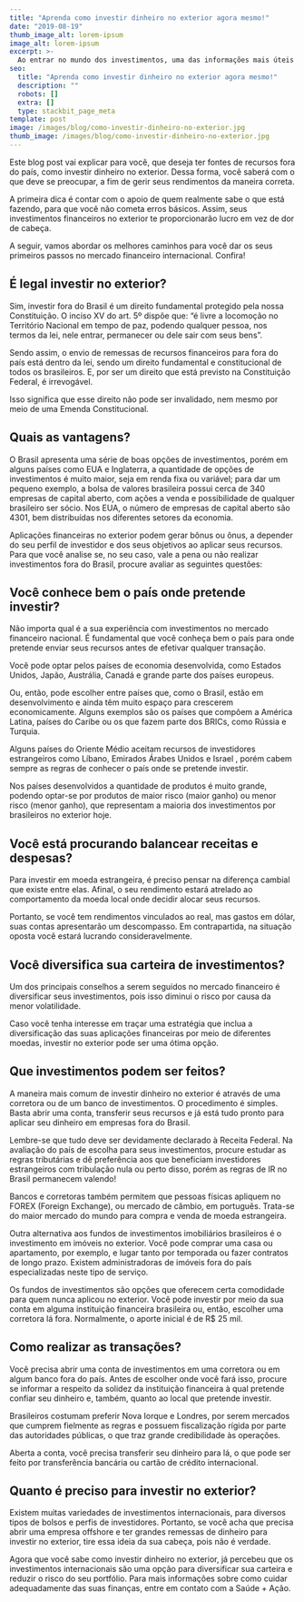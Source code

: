 ```yaml
---
title: "Aprenda como investir dinheiro no exterior agora mesmo!"
date: "2019-08-19"
thumb_image_alt: lorem-ipsum
image_alt: lorem-ipsum
excerpt: >-
  Ao entrar no mundo dos investimentos, uma das informações mais úteis para começar a aplicar é saber o seu perfil. Isto porque esse dado funciona como uma espécie de norte para entender sua tolerância a riscos e também quais são as melhores aplicações para os seus objetivos.
seo:
  title: "Aprenda como investir dinheiro no exterior agora mesmo!"
  description: ""
  robots: []
  extra: []
  type: stackbit_page_meta
template: post
image: /images/blog/como-investir-dinheiro-no-exterior.jpg
thumb_image: /images/blog/como-investir-dinheiro-no-exterior.jpg
---
```


Este blog post vai explicar para você, que deseja ter fontes de recursos fora do país, como investir dinheiro no exterior. Dessa forma, você saberá com o que deve se preocupar, a fim de gerir seus rendimentos da maneira correta.

A primeira dica é contar com o apoio de quem realmente sabe o que está fazendo, para que você não cometa erros básicos. Assim, seus investimentos financeiros no exterior te proporcionarão lucro em vez de dor de cabeça.

A seguir, vamos abordar os melhores caminhos para você dar os seus primeiros passos no mercado financeiro internacional. Confira!

## É legal investir no exterior?

Sim, investir fora do Brasil é um direito fundamental protegido pela nossa Constituição. O inciso XV do art. 5º dispõe que: “é livre a locomoção no Território Nacional em tempo de paz, podendo qualquer pessoa, nos termos da lei, nele entrar, permanecer ou dele sair com seus bens”.

Sendo assim, o envio de remessas de recursos financeiros para fora do país está dentro da lei, sendo um direito fundamental e constitucional de todos os brasileiros. E, por ser um direito que está previsto na Constituição Federal, é irrevogável.

Isso significa que esse direito não pode ser invalidado, nem mesmo por meio de uma Emenda Constitucional.

## Quais as vantagens?

O Brasil apresenta uma série de boas opções de investimentos, porém em alguns países como EUA e Inglaterra, a quantidade de opções de investimentos é muito maior, seja em renda fixa ou variável; para dar um pequeno exemplo, a bolsa de valores brasileira possui cerca de 340 empresas de capital aberto, com ações a venda e possibilidade de qualquer brasileiro ser sócio. Nos EUA, o número de empresas de capital aberto são 4301, bem distribuídas nos diferentes setores da economia.

Aplicações financeiras no exterior podem gerar bônus ou ônus, a depender do seu perfil de investidor e dos seus objetivos ao aplicar seus recursos. Para que você analise se, no seu caso, vale a pena ou não realizar investimentos fora do Brasil, procure avaliar as seguintes questões:

## Você conhece bem o país onde pretende investir?

Não importa qual é a sua experiência com investimentos no mercado financeiro nacional. É fundamental que você conheça bem o país para onde pretende enviar seus recursos antes de efetivar qualquer transação.

Você pode optar pelos países de economia desenvolvida, como Estados Unidos, Japão, Austrália, Canadá e grande parte dos países europeus.

Ou, então, pode escolher entre países que, como o Brasil, estão em desenvolvimento e ainda têm muito espaço para crescerem economicamente. Alguns exemplos são os países que compõem a América Latina, países do Caribe ou os que fazem parte dos BRICs, como Rússia e Turquia.

Alguns países do Oriente Médio aceitam recursos de investidores estrangeiros como Líbano, Emirados Árabes Unidos e Israel , porém cabem sempre as regras de conhecer o país onde se pretende investir.

Nos países desenvolvidos a quantidade de produtos é muito grande, podendo optar-se por produtos de maior risco (maior ganho) ou menor risco (menor ganho), que representam a maioria dos investimentos por brasileiros no exterior hoje.

## Você está procurando balancear receitas e despesas?

Para investir em moeda estrangeira, é preciso pensar na diferença cambial que existe entre elas. Afinal, o seu rendimento estará atrelado ao comportamento da moeda local onde decidir alocar seus recursos.

Portanto, se você tem rendimentos vinculados ao real, mas gastos em dólar, suas contas apresentarão um descompasso. Em contrapartida, na situação oposta você estará lucrando consideravelmente.

## Você diversifica sua carteira de investimentos?

Um dos principais conselhos a serem seguidos no mercado financeiro é diversificar seus investimentos, pois isso diminui o risco por causa da menor volatilidade.

Caso você tenha interesse em traçar uma estratégia que inclua a diversificação das suas aplicações financeiras por meio de diferentes moedas, investir no exterior pode ser uma ótima opção.

## Que investimentos podem ser feitos?

A maneira mais comum de investir dinheiro no exterior é através de uma corretora ou de um banco de investimentos. O procedimento é simples. Basta abrir uma conta, transferir seus recursos e já está tudo pronto para aplicar seu dinheiro em empresas fora do Brasil.

Lembre-se que tudo deve ser devidamente declarado à Receita Federal. Na avaliação do país de escolha para seus investimentos, procure estudar as regras tributárias e dê preferência aos que beneficiam investidores estrangeiros com tribulação nula ou perto disso, porém as regras de IR no Brasil permanecem valendo!

Bancos e corretoras também permitem que pessoas físicas apliquem no FOREX (Foreign Exchange), ou mercado de câmbio, em português. Trata-se do maior mercado do mundo para compra e venda de moeda estrangeira.

Outra alternativa aos fundos de investimentos imobiliários brasileiros é o investimento em imóveis no exterior. Você pode comprar uma casa ou apartamento, por exemplo, e lugar tanto por temporada ou fazer contratos de longo prazo. Existem administradoras de imóveis fora do país especializadas neste tipo de serviço.

Os fundos de investimentos são opções que oferecem certa comodidade para quem nunca aplicou no exterior. Você pode investir por meio da sua conta em alguma instituição financeira brasileira ou, então, escolher uma ​corretora lá fora. Normalmente, o aporte inicial é de R$ 25 mil.

## Como realizar as transações?

Você precisa abrir uma conta de investimentos em uma corretora ou em algum banco fora do país. Antes de escolher onde você fará isso, procure se informar a respeito da solidez da instituição financeira à qual pretende confiar seu dinheiro e, também, quanto ao local que pretende investir.

Brasileiros costumam preferir Nova Iorque e Londres, por serem mercados que cumprem fielmente as regras e possuem fiscalização rígida por parte das autoridades públicas, o que traz grande credibilidade às operações.

Aberta a conta, você precisa transferir seu dinheiro para lá, o que pode ser feito por transferência bancária ou cartão de crédito internacional.

## Quanto é preciso para investir no exterior?

Existem muitas variedades de investimentos internacionais, para diversos tipos de bolsos e perfis de investidores. Portanto, se você acha que precisa abrir uma empresa offshore e ter grandes remessas de dinheiro para investir no exterior, tire essa ideia da sua cabeça, pois não é verdade.

Agora que você sabe como investir dinheiro no exterior, já percebeu que os investimentos internacionais são uma opção para diversificar sua carteira e reduzir o risco do seu portfólio. Para mais informações sobre como cuidar adequadamente das suas finanças, entre em contato com a Saúde + Ação.
